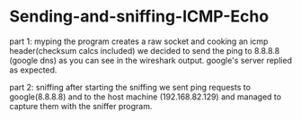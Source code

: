 # Sending-and-sniffing-ICMP-Echo

part 1: myping
	the program creates a raw socket and cooking an icmp header(checksum calcs included) we decided to send the 
	ping to 8.8.8.8 (google dns) as you can see in the wireshark output. google's server replied as expected.


part 2: sniffing
	after starting the sniffing we sent ping requests to google(8.8.8.8) and to the host machine
	(192.168.82.129) and managed to capture them with the sniffer program.
